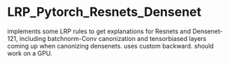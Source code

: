 # LRP_Pytorch_Resnets_Densenet
implements some LRP rules to get explanations for Resnets and Densenet-121, including batchnorm-Conv canonization and tensorbiased layers coming up when canonizing densenets. uses custom backward. should work on a GPU.
